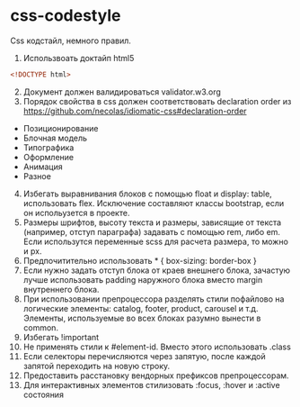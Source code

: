 # css-codestyle
Css кодстайл, немного правил.

1. Использвоать доктайп html5
```html
<!DOCTYPE html>
```
2. Документ должен валидироваться validator.w3.org
3. Порядок свойства в css должен соответствовать declaration order из https://github.com/necolas/idiomatic-css#declaration-order
- Позиционирование
- Блочная модель
- Типографика
- Оформление
- Анимация
- Разное
4. Избегать выравнивания блоков с помощью float и display: table, использовать flex. Исключение составляют классы bootstrap, если он испольузется в проекте.
5. Размеры шрифтов, высоту текста и размеры, зависящие от текста (например, отступ параграфа) задавать с помощью rem, либо em. Если использутся переменные scss для расчета размера, то можно и px.
6. Предпочитительно использовать * { box-sizing: border-box }
7. Если нужно задать отступ блока от краев внешнего блока, зачастую лучше использовать padding наружного блока вместо margin внутреннего блока.
8. При использовании препроцессора разделять стили пофайлово на логические элементы: catalog, footer, product, carousel и т.д. Элементы, используемые во всех блоках разумно вынести в common.
9. Избегать !important
10. Не применять стили к #element-id. Вместо этого использовать .class
11. Если селекторы перечисляются через запятую, после каждой запятой переходить на новую строку.
12. Предоставить расстановку вендорных префиксов препроцессорам.
13. Для интерактивных элементов стилизовать :focus, :hover и :active состояния
